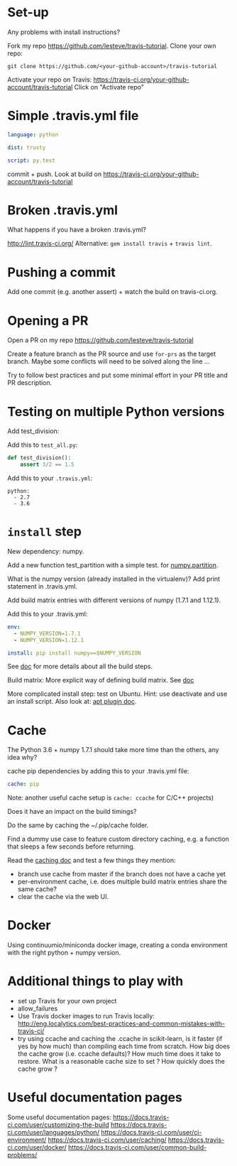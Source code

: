 # Set-up
Any problems with install instructions?

Fork my repo https://github.com/lesteve/travis-tutorial. Clone your
own repo:
```
git clone https://github.com/<your-github-account>/travis-tutorial
```

Activate your repo on Travis: https://travis-ci.org/your-github-account/travis-tutorial
Click on "Activate repo"

# Simple .travis.yml file
```yaml
language: python

dist: trusty

script: py.test
```

commit + push. Look at build on https://travis-ci.org/your-github-account/travis-tutorial

# Broken .travis.yml
What happens if you have a broken .travis.yml?

http://lint.travis-ci.org/
Alternative: `gem install travis` + `travis lint`.

# Pushing a commit
Add one commit (e.g. another assert) + watch the build on travis-ci.org.

# Opening a PR
Open a PR on my repo https://github.com/lesteve/travis-tutorial

Create a feature branch as the PR source and use `for-prs` as the target
branch. Maybe some conflicts will need to be solved along the line ...

Try to follow best practices and put some minimal effort in your PR
title and PR description.
# Testing on multiple Python versions
Add test_division:

Add this to `test_all.py`:
```py
def test_division():
    assert 3/2 == 1.5
```

Add this to your `.travis.yml`:
```
python:
  - 2.7
  - 3.6
```

# `install` step
New dependency: numpy.

Add a new function test_partition with a simple test.
for [numpy.partition](https://docs.scipy.org/doc/numpy/reference/generated/numpy.partition.html).

What is the numpy version (already installed in the virtualenv)? Add
print statement in .travis.yml.

Add build matrix entries with different versions of numpy (1.7.1 and 1.12.1).

Add this to your .travis.yml:
```yml
env:
  - NUMPY_VERSION=1.7.1
  - NUMPY_VERSION=1.12.1

install: pip install numpy==$NUMPY_VERSION
```

See [doc](https://docs.travis-ci.com/user/customizing-the-build) for
more details about all the build steps.

Build matrix: More explicit way of defining build matrix.
See [doc](https://docs.travis-ci.com/user/customizing-the-build#Build-Matrix)

More complicated install step: test on Ubuntu. Hint: use deactivate
and use an install script. Also look at:
[apt plugin doc](https://docs.travis-ci.com/user/installing-dependencies/#Adding-APT-Packages).

# Cache
The Python 3.6 + numpy 1.7.1 should take more time than the others,
any idea why?

cache pip dependencies by adding this to your .travis.yml file:
```yaml
cache: pip
```
Note: another useful cache setup is `cache: ccache` for C/C++ projects)

Does it have an impact on the build timings?

Do the same by caching the ~/.pip/cache folder.

Find a dummy use case to feature custom directory caching, e.g. a
function that sleeps a few seconds before returning.

Read the [caching doc](https://docs.travis-ci.com/user/caching/) and test a few things they mention:
* branch use cache from master if the branch does not have a cache yet
* per-environment cache, i.e. does multiple build matrix entries share the same cache?
* clear the cache via the web UI.

# Docker

Using continuumio/miniconda docker image, creating a conda
environment with the right python + numpy version.

# Additional things to play with
- set up Travis for your own project
- allow_failures
- Use Travis docker images to run Travis locally:
  http://eng.localytics.com/best-practices-and-common-mistakes-with-travis-ci/
- try using ccache and caching the .ccache in scikit-learn, is it
  faster (if yes by how much) than compiling each time from scratch.
  How big does the cache grow (i.e. ccache defaults)? How much time
  does it take to restore. What is a reasonable cache size to set ?
  How quickly does the cache grow ?

# Useful documentation pages
Some useful documentation pages:
https://docs.travis-ci.com/user/customizing-the-build
https://docs.travis-ci.com/user/languages/python/
https://docs.travis-ci.com/user/ci-environment/
https://docs.travis-ci.com/user/caching/
https://docs.travis-ci.com/user/docker/
https://docs.travis-ci.com/user/common-build-problems/
